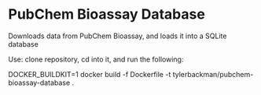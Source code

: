 PubChem Bioassay Database
======================

Downloads data from PubChem Bioassay, and loads it into a SQLite database

Use: clone repository, cd into it, and run the following:

DOCKER_BUILDKIT=1 docker build -f Dockerfile -t tylerbackman/pubchem-bioassay-database .
